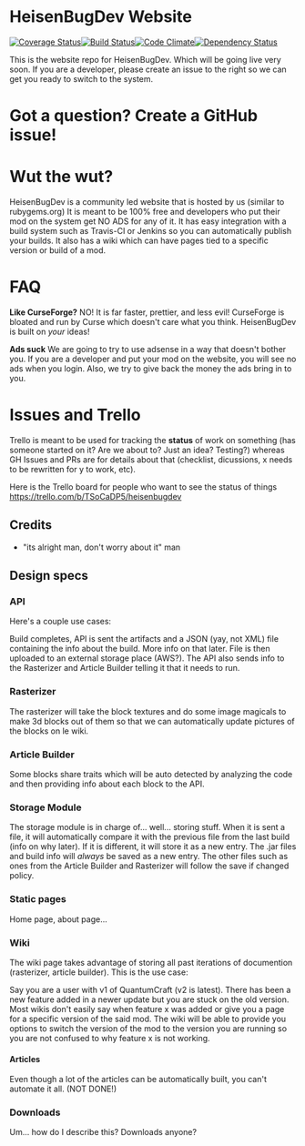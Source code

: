 HeisenBugDev Website
====================

[![Coverage Status](http://img.shields.io/coveralls/HeisenBugDev/HeisenBugDev.svg)](https://coveralls.io/r/HeisenBugDev/HeisenBugDev)[![Build Status](http://img.shields.io/travis/HeisenBugDev/HeisenBugDev.svg)](https://travis-ci.org/HeisenBugDev/HeisenBugDev)[![Code Climate](http://img.shields.io/codeclimate/github/HeisenBugDev/HeisenBugDev.svg)](https://codeclimate.com/github/HeisenBugDev/HeisenBugDev)[![Dependency Status](http://img.shields.io/gemnasium/HeisenBugDev/HeisenBugDev.svg)](https://gemnasium.com/HeisenBugDev/HeisenBugDev)

This is the website repo for HeisenBugDev. Which will be going live very soon. If you are a developer, please create an issue to the right so we can get you ready to switch to the system.

# Got a question? Create a GitHub issue!

# Wut the wut?
HeisenBugDev is a community led website that is hosted by us (similar to rubygems.org) It is meant to be 100% free and developers who put their mod on the system get NO ADS for any of it. It has easy integration with a build system such as Travis-CI or Jenkins so you can automatically publish your builds. It also has a wiki which can have pages tied to a specific version or build of a mod.

# FAQ
**Like CurseForge?**
NO! It is far faster, prettier, and less evil! CurseForge is bloated and run by Curse which doesn't care what you think. HeisenBugDev is built on _your_ ideas!

**Ads suck**
We are going to try to use adsense in a way that doesn't bother you. If you are a developer and put your mod on the website, you will see no ads when you login. Also, we try to give back the money the ads bring in to you.

# Issues and Trello
Trello is meant to be used for tracking the **status** of work on something (has someone started on it? Are we about to? Just an idea? Testing?) whereas GH Issues and PRs are for details about that (checklist, dicussions, x needs to be rewritten for y to work, etc).

Here is the Trello board for people who want to see the status of things https://trello.com/b/TSoCaDP5/heisenbugdev

## Credits

 - "its alright man, don't worry about it" man

## Design specs

### API
Here's a couple use cases:

Build completes, API is sent the artifacts and a JSON (yay, not XML) file containing the info about the build. More info on that later. File is then uploaded to an external storage place (AWS?). The API also sends info to the Rasterizer and Article Builder telling it that it needs to run.

### Rasterizer
The rasterizer will take the block textures and do some image magicals to make 3d blocks out of them so that we can automatically update pictures of the blocks on le wiki.

### Article Builder
Some blocks share traits which will be auto detected by analyzing the code and then providing info about each block to the API.

### Storage Module
The storage module is in charge of... well... storing stuff. When it is sent a file, it will automatically compare it with the previous file from the last build (info on why later). If it is different, it will store it as a new entry. The .jar files and build info will _always_ be saved as a new entry. The other files such as ones from the Article Builder and Rasterizer will follow the save if changed policy.

### Static pages
Home page, about page...

### Wiki
The wiki page takes advantage of storing all past iterations of documention (rasterizer, article builder). This is the use case:

Say you are a user with v1 of QuantumCraft (v2 is latest). There has been a new feature added in a newer update but you are stuck on the old version. Most wikis don't easily say when feature x was added or give you a page for a specific version of the said mod. The wiki will be able to provide you options to switch the version of the mod to the version you are running so you are not confused to why feature x is not working.

#### Articles
Even though a lot of the articles can be automatically built, you can't automate it all. (NOT DONE!)

### Downloads
Um... how do I describe this? Downloads anyone?

